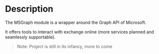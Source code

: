 ﻿# Description

The MSGraph module is a wrapper around the Graph API of Microsoft.

It offers tools to interact with exchange online (more services planned and seamlessly supportable).

> Note: Project is still in its infancy, more to come
